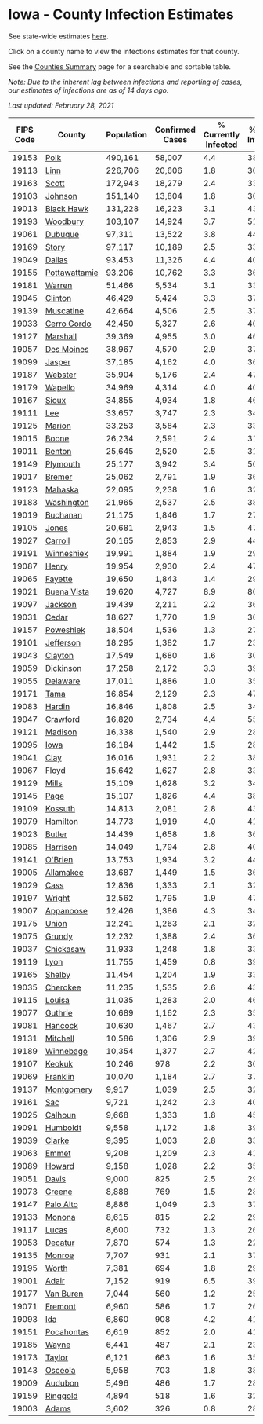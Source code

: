 # Iowa - County Infection Estimates

See state-wide estimates [here](/infections/us-ia).

Click on a county name to view the infections estimates for that county.

See the [Counties Summary](/infections/summary-counties) page for a searchable and sortable table.

*Note: Due to the inherent lag between infections and reporting of cases, our estimates of infections are as of 14 days ago.*

*Last updated: February 28, 2021*

|   FIPS Code |                         County |   Population |   Confirmed Cases |   % Currently Infected |   % Total Infected |
|-------------|--------------------------------|--------------|-------------------|------------------------|--------------------|
|       19153 |                   [Polk](polk) |      490,161 |            58,007 |                    4.4 |               38.6 |
|       19113 |                   [Linn](linn) |      226,706 |            20,606 |                    1.8 |               30.2 |
|       19163 |                 [Scott](scott) |      172,943 |            18,279 |                    2.4 |               33.8 |
|       19103 |             [Johnson](johnson) |      151,140 |            13,804 |                    1.8 |               30.6 |
|       19013 |       [Black Hawk](black-hawk) |      131,228 |            16,223 |                    3.1 |               43.2 |
|       19193 |           [Woodbury](woodbury) |      103,107 |            14,924 |                    3.7 |               51.8 |
|       19061 |             [Dubuque](dubuque) |       97,311 |            13,522 |                    3.8 |               44.4 |
|       19169 |                 [Story](story) |       97,117 |            10,189 |                    2.5 |               33.5 |
|       19049 |               [Dallas](dallas) |       93,453 |            11,326 |                    4.4 |               40.0 |
|       19155 | [Pottawattamie](pottawattamie) |       93,206 |            10,762 |                    3.3 |               36.5 |
|       19181 |               [Warren](warren) |       51,466 |             5,534 |                    3.1 |               33.6 |
|       19045 |             [Clinton](clinton) |       46,429 |             5,424 |                    3.3 |               37.0 |
|       19139 |         [Muscatine](muscatine) |       42,664 |             4,506 |                    2.5 |               37.1 |
|       19033 |     [Cerro Gordo](cerro-gordo) |       42,450 |             5,327 |                    2.6 |               40.1 |
|       19127 |           [Marshall](marshall) |       39,369 |             4,955 |                    3.0 |               46.7 |
|       19057 |       [Des Moines](des-moines) |       38,967 |             4,570 |                    2.9 |               37.0 |
|       19099 |               [Jasper](jasper) |       37,185 |             4,162 |                    4.0 |               36.0 |
|       19187 |             [Webster](webster) |       35,904 |             5,176 |                    2.4 |               47.3 |
|       19179 |             [Wapello](wapello) |       34,969 |             4,314 |                    4.0 |               40.8 |
|       19167 |                 [Sioux](sioux) |       34,855 |             4,934 |                    1.8 |               46.1 |
|       19111 |                     [Lee](lee) |       33,657 |             3,747 |                    2.3 |               34.9 |
|       19125 |               [Marion](marion) |       33,253 |             3,584 |                    2.3 |               33.8 |
|       19015 |                 [Boone](boone) |       26,234 |             2,591 |                    2.4 |               31.1 |
|       19011 |               [Benton](benton) |       25,645 |             2,520 |                    2.5 |               31.4 |
|       19149 |           [Plymouth](plymouth) |       25,177 |             3,942 |                    3.4 |               50.6 |
|       19017 |               [Bremer](bremer) |       25,062 |             2,791 |                    1.9 |               36.2 |
|       19123 |             [Mahaska](mahaska) |       22,095 |             2,238 |                    1.6 |               32.1 |
|       19183 |       [Washington](washington) |       21,965 |             2,537 |                    2.5 |               38.7 |
|       19019 |           [Buchanan](buchanan) |       21,175 |             1,846 |                    1.7 |               27.8 |
|       19105 |                 [Jones](jones) |       20,681 |             2,943 |                    1.5 |               47.0 |
|       19027 |             [Carroll](carroll) |       20,165 |             2,853 |                    2.9 |               44.9 |
|       19191 |       [Winneshiek](winneshiek) |       19,991 |             1,884 |                    1.9 |               29.4 |
|       19087 |                 [Henry](henry) |       19,954 |             2,930 |                    2.4 |               47.1 |
|       19065 |             [Fayette](fayette) |       19,650 |             1,843 |                    1.4 |               29.8 |
|       19021 |     [Buena Vista](buena-vista) |       19,620 |             4,727 |                    8.9 |               80.9 |
|       19097 |             [Jackson](jackson) |       19,439 |             2,211 |                    2.2 |               36.0 |
|       19031 |                 [Cedar](cedar) |       18,627 |             1,770 |                    1.9 |               30.4 |
|       19157 |         [Poweshiek](poweshiek) |       18,504 |             1,536 |                    1.3 |               27.7 |
|       19101 |         [Jefferson](jefferson) |       18,295 |             1,382 |                    1.7 |               23.7 |
|       19043 |             [Clayton](clayton) |       17,549 |             1,680 |                    1.6 |               30.8 |
|       19059 |         [Dickinson](dickinson) |       17,258 |             2,172 |                    3.3 |               39.9 |
|       19055 |           [Delaware](delaware) |       17,011 |             1,886 |                    1.0 |               35.6 |
|       19171 |                   [Tama](tama) |       16,854 |             2,129 |                    2.3 |               47.3 |
|       19083 |               [Hardin](hardin) |       16,846 |             1,808 |                    2.5 |               34.1 |
|       19047 |           [Crawford](crawford) |       16,820 |             2,734 |                    4.4 |               55.8 |
|       19121 |             [Madison](madison) |       16,338 |             1,540 |                    2.9 |               28.9 |
|       19095 |                   [Iowa](iowa) |       16,184 |             1,442 |                    1.5 |               28.6 |
|       19041 |                   [Clay](clay) |       16,016 |             1,931 |                    2.2 |               38.2 |
|       19067 |                 [Floyd](floyd) |       15,642 |             1,627 |                    2.8 |               33.0 |
|       19129 |                 [Mills](mills) |       15,109 |             1,628 |                    3.2 |               34.0 |
|       19145 |                   [Page](page) |       15,107 |             1,826 |                    4.4 |               38.0 |
|       19109 |             [Kossuth](kossuth) |       14,813 |             2,081 |                    2.8 |               43.4 |
|       19079 |           [Hamilton](hamilton) |       14,773 |             1,919 |                    4.0 |               41.3 |
|       19023 |               [Butler](butler) |       14,439 |             1,658 |                    1.8 |               36.7 |
|       19085 |           [Harrison](harrison) |       14,049 |             1,794 |                    2.8 |               40.0 |
|       19141 |             [O'Brien](o'brien) |       13,753 |             1,934 |                    3.2 |               44.7 |
|       19005 |         [Allamakee](allamakee) |       13,687 |             1,449 |                    1.5 |               36.0 |
|       19029 |                   [Cass](cass) |       12,836 |             1,333 |                    2.1 |               32.3 |
|       19197 |               [Wright](wright) |       12,562 |             1,795 |                    1.9 |               47.4 |
|       19007 |         [Appanoose](appanoose) |       12,426 |             1,386 |                    4.3 |               34.9 |
|       19175 |                 [Union](union) |       12,241 |             1,263 |                    2.1 |               32.6 |
|       19075 |               [Grundy](grundy) |       12,232 |             1,388 |                    2.4 |               36.1 |
|       19037 |         [Chickasaw](chickasaw) |       11,933 |             1,248 |                    1.8 |               33.4 |
|       19119 |                   [Lyon](lyon) |       11,755 |             1,459 |                    0.8 |               39.7 |
|       19165 |               [Shelby](shelby) |       11,454 |             1,204 |                    1.9 |               33.8 |
|       19035 |           [Cherokee](cherokee) |       11,235 |             1,535 |                    2.6 |               43.2 |
|       19115 |               [Louisa](louisa) |       11,035 |             1,283 |                    2.0 |               46.8 |
|       19077 |             [Guthrie](guthrie) |       10,689 |             1,162 |                    2.3 |               35.3 |
|       19081 |             [Hancock](hancock) |       10,630 |             1,467 |                    2.7 |               43.8 |
|       19131 |           [Mitchell](mitchell) |       10,586 |             1,306 |                    2.9 |               39.0 |
|       19189 |         [Winnebago](winnebago) |       10,354 |             1,377 |                    2.7 |               42.0 |
|       19107 |               [Keokuk](keokuk) |       10,246 |               978 |                    2.2 |               30.5 |
|       19069 |           [Franklin](franklin) |       10,070 |             1,184 |                    2.7 |               37.6 |
|       19137 |       [Montgomery](montgomery) |        9,917 |             1,039 |                    2.5 |               32.4 |
|       19161 |                     [Sac](sac) |        9,721 |             1,242 |                    2.3 |               40.7 |
|       19025 |             [Calhoun](calhoun) |        9,668 |             1,333 |                    1.8 |               45.1 |
|       19091 |           [Humboldt](humboldt) |        9,558 |             1,172 |                    1.8 |               39.8 |
|       19039 |               [Clarke](clarke) |        9,395 |             1,003 |                    2.8 |               33.4 |
|       19063 |                 [Emmet](emmet) |        9,208 |             1,209 |                    2.3 |               41.7 |
|       19089 |               [Howard](howard) |        9,158 |             1,028 |                    2.2 |               35.2 |
|       19051 |                 [Davis](davis) |        9,000 |               825 |                    2.5 |               29.0 |
|       19073 |               [Greene](greene) |        8,888 |               769 |                    1.5 |               28.0 |
|       19147 |         [Palo Alto](palo-alto) |        8,886 |             1,049 |                    2.3 |               37.0 |
|       19133 |               [Monona](monona) |        8,615 |               815 |                    2.2 |               29.8 |
|       19117 |                 [Lucas](lucas) |        8,600 |               732 |                    1.3 |               26.4 |
|       19053 |             [Decatur](decatur) |        7,870 |               574 |                    1.3 |               22.6 |
|       19135 |               [Monroe](monroe) |        7,707 |               931 |                    2.1 |               37.7 |
|       19195 |                 [Worth](worth) |        7,381 |               694 |                    1.8 |               29.3 |
|       19001 |                 [Adair](adair) |        7,152 |               919 |                    6.5 |               39.3 |
|       19177 |         [Van Buren](van-buren) |        7,044 |               560 |                    1.2 |               25.8 |
|       19071 |             [Fremont](fremont) |        6,960 |               586 |                    1.7 |               26.3 |
|       19093 |                     [Ida](ida) |        6,860 |               908 |                    4.2 |               41.4 |
|       19151 |       [Pocahontas](pocahontas) |        6,619 |               852 |                    2.0 |               41.6 |
|       19185 |                 [Wayne](wayne) |        6,441 |               487 |                    2.1 |               23.8 |
|       19173 |               [Taylor](taylor) |        6,121 |               663 |                    1.6 |               35.3 |
|       19143 |             [Osceola](osceola) |        5,958 |               703 |                    1.8 |               38.8 |
|       19009 |             [Audubon](audubon) |        5,496 |               486 |                    1.7 |               28.0 |
|       19159 |           [Ringgold](ringgold) |        4,894 |               518 |                    1.6 |               32.5 |
|       19003 |                 [Adams](adams) |        3,602 |               326 |                    0.8 |               28.4 |